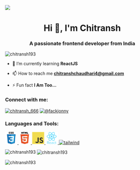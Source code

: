 <img src="https://cdn.dribbble.com/users/1732368/screenshots/11289837/work_from_hom_size.gif" >
<h1 align="center">Hi 👋, I'm Chitransh</h1>
<h3 align="center">A passionate frontend developer from India</h3>

<p align="left"> <img src="https://komarev.com/ghpvc/?username=chitransh193&label=Profile%20views&color=0e75b6&style=flat" alt="chitransh193" /> </p>

- 🌱 I’m currently learning **ReactJS**

- 📫 How to reach me **chitranshchaudhari4@gmail.com**

- ⚡ Fun fact **I Am Too...**

<h3 align="left">Connect with me:</h3>
<p align="left">
<a href="https://instagram.com/chitransh_666" target="blank"><img align="center" src="https://raw.githubusercontent.com/rahuldkjain/github-profile-readme-generator/master/src/images/icons/Social/instagram.svg" alt="chitransh_666" height="30" width="40" /></a>
<a href="https://www.youtube.com/c/@fackjonny" target="blank"><img align="center" src="https://raw.githubusercontent.com/rahuldkjain/github-profile-readme-generator/master/src/images/icons/Social/youtube.svg" alt="@fackjonny" height="30" width="40" /></a>
</p>

<h3 align="left">Languages and Tools:</h3>
<p align="left"> <a href="https://www.w3schools.com/css/" target="_blank" rel="noreferrer"> <img src="https://raw.githubusercontent.com/devicons/devicon/master/icons/css3/css3-original-wordmark.svg" alt="css3" width="40" height="40"/> </a> <a href="https://www.w3.org/html/" target="_blank" rel="noreferrer"> <img src="https://raw.githubusercontent.com/devicons/devicon/master/icons/html5/html5-original-wordmark.svg" alt="html5" width="40" height="40"/> </a> <a href="https://developer.mozilla.org/en-US/docs/Web/JavaScript" target="_blank" rel="noreferrer"> <img src="https://raw.githubusercontent.com/devicons/devicon/master/icons/javascript/javascript-original.svg" alt="javascript" width="40" height="40"/> </a> <a href="https://reactjs.org/" target="_blank" rel="noreferrer"> <img src="https://raw.githubusercontent.com/devicons/devicon/master/icons/react/react-original-wordmark.svg" alt="react" width="40" height="40"/> </a> <a href="https://tailwindcss.com/" target="_blank" rel="noreferrer"> <img src="https://www.vectorlogo.zone/logos/tailwindcss/tailwindcss-icon.svg" alt="tailwind" width="40" height="40"/> </a> </p>

<p><img align="left" src="https://github-readme-stats.vercel.app/api/top-langs?username=chitransh193&show_icons=true&locale=en&layout=compact" alt="chitransh193" /></p>

<p>&nbsp;<img align="center" src="https://github-readme-stats.vercel.app/api?username=chitransh193&show_icons=true&locale=en" alt="chitransh193" /></p>

<p><img align="center" src="https://github-readme-streak-stats.herokuapp.com/?user=chitransh193&" alt="chitransh193" /></p>
